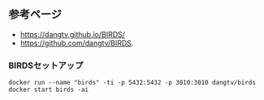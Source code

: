 ## 参考ページ

- https://dangtv.github.io/BIRDS/
- https://github.com/dangtv/BIRDS.

### BIRDSセットアップ

```
docker run --name "birds" -ti -p 5432:5432 -p 3010:3010 dangtv/birds
docker start birds -ai
```
